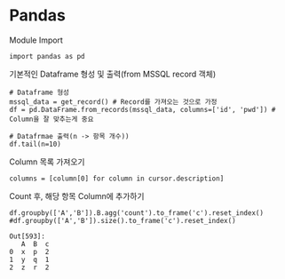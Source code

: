 # Pandas

Module Import
```
import pandas as pd
```
기본적인 Dataframe 형성 및 출력(from MSSQL record 객체)
```
# Dataframe 형성
mssql_data = get_record() # Record를 가져오는 것으로 가정
df = pd.DataFrame.from_records(mssql_data, columns=['id', 'pwd']) # Column을 잘 맞추는게 중요

# Datafrmae 출력(n -> 항목 개수))
df.tail(n=10)
```
Column 목록 가져오기
```
columns = [column[0] for column in cursor.description]
```
Count 후, 해당 항목 Column에 추가하기
```
df.groupby(['A','B']).B.agg('count').to_frame('c').reset_index()
#df.groupby(['A','B']).size().to_frame('c').reset_index()

Out[593]: 
   A  B  c
0  x  p  2
1  y  q  1
2  z  r  2
```